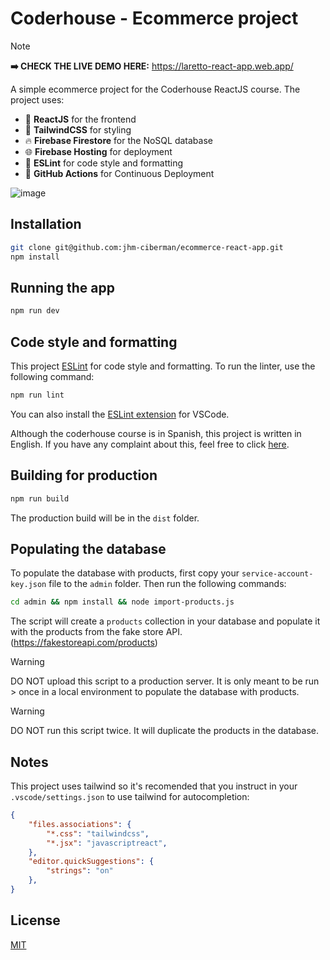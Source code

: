 # Coderhouse - Ecommerce project

> [!NOTE]
> **➡️ CHECK THE LIVE DEMO HERE:** https://laretto-react-app.web.app/


A simple ecommerce project for the Coderhouse ReactJS course. The project uses:

- 🚀 **ReactJS** for the frontend
- 🎨 **TailwindCSS** for styling
- 🔥 **Firebase Firestore** for the NoSQL database
- 🌐 **Firebase Hosting** for deployment
- 🧹 **ESLint** for code style and formatting
- 🤖 **GitHub Actions** for Continuous Deployment


![image](https://github.com/jhm-ciberman/ecommerce-react-app/assets/7988351/174e786e-b561-4e6e-8b3b-d55983de5e64)

## Installation

```bash
git clone git@github.com:jhm-ciberman/ecommerce-react-app.git
npm install
```

## Running the app

```bash
npm run dev
```

## Code style and formatting

This project [ESLint](https://eslint.org/) for code style and formatting. To run the linter, use the following command:

```bash
npm run lint
```

You can also install the [ESLint extension](https://marketplace.visualstudio.com/items?itemName=dbaeumer.vscode-eslint) for VSCode.

Although the coderhouse course is in Spanish, this project is written in English.
If you have any complaint about this, feel free to click [here](https://englishacademy.coderhouse.com/).

## Building for production

```bash
npm run build
```

The production build will be in the `dist` folder.

## Populating the database

To populate the database with products, first copy your `service-account-key.json` file to the `admin` folder. Then run the following commands:

```bash
cd admin && npm install && node import-products.js
```

The script will create a `products` collection in your database and populate it with the products from the fake store API. (https://fakestoreapi.com/products)

> [!WARNING]
> DO NOT upload this script to a production server. It is only meant to be run > once in a local environment to populate the database with products.

> [!WARNING]
> DO NOT run this script twice. It will duplicate the products in the database.

## Notes

This project uses tailwind so it's recomended that you instruct in your `.vscode/settings.json` to use tailwind for autocompletion:

```json
{
    "files.associations": {
        "*.css": "tailwindcss",
        "*.jsx": "javascriptreact",
    },
    "editor.quickSuggestions": {
        "strings": "on"
    },
}
```

## License

[MIT](LICENSE.txt)
